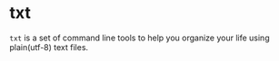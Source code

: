 # txt

`txt` is a set of command line tools to help you organize your life
using plain(utf-8) text files.
